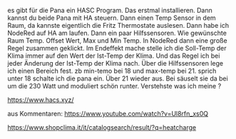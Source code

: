 es gibt für die Pana ein HASC Program. Das erstmal installieren. Dann kannst du beide Pana mit HA steuern. Dann einen Temp Sensor in dem Raum, da kannste eigentlich die Fritz Thermostate auslesen. Dann habe ich NodeRed auf HA am laufen. Dann ein paar Hilfssensoren. Wie gewünschte Raum Temp. Offset Wert, Max und Min Temp. In NodeRed dann eine große Regel zusammen geklickt. Im Endeffekt mache stelle ich die Soll-Temp der Klima immer auf den Wert der Ist-Temp der Klima. Und das Regel ich bei jeder Änderung der Ist-Temp der Klima nach. Über die Hilfssensoren lege ich einen Bereich fest. zb min-temo bei 18 und max-temp bei 21. sprich unter 18 schalte ich die pana ein. Über 21 wieder aus. Bei säuselt sie da bei um die 230 Watt und moduliert schön runter. Verstehste was ich meine ?

https://www.hacs.xyz/

aus Kommentaren: https://www.youtube.com/watch?v=Ul8rfn_xs0Q

https://www.shopclima.it/it/catalogsearch/result/?q=heatcharge